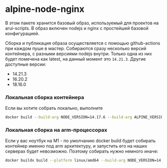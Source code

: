 alpine-node-nginx
===

В этом пакете хранится базовый образ, используемый для проектов на arui-scripts.
В образ включен nodejs и nginx с простейшей базовой конфигурацией.

Сборка и публикация образа осуществляется с помощью github-actions при каждом пуше в мастер.
Собираются сразу несколько версий контейнера, с разными версиями nodejs внутри. Только одна из них будет помечена как latest,
на данный момент это `14.21.3`. Другие доступные версии:

- 14.21.3
- 16.20.2
- 18.16.0

### Локальная сборка контейнера
Если вы хотите собрать локально, выполните

```sh
docker build --build-arg NODE_VERSION=14.17.6 --build-arg ALPINE_VERSION=3.16 -t alfabankui/arui-scripts:14.17.6 .
```

### Локальная сборка на arm-процессорах
Если у вас ноутбук на M1 - по умолчанию docker build будет собирать контейнер именно под arm архитектуру, и запустить
его на наших серверах будет невозможно. Поэтому собирать нужно немного иначе:

```sh
docker buildx build --platform linux/amd64 --build-arg NODE_VERSION=14.21.3 --build-arg ALPINE_VERSION=3.16 -t alfabankui/arui-scripts:14.21.3 .
```
